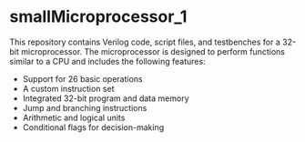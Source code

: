 # smallMicroprocessor_1
This repository contains Verilog code, script files, and testbenches for a 32-bit microprocessor. The microprocessor is designed to perform functions similar to a CPU and includes the following features:

  *  Support for 26 basic operations
  *  A custom instruction set
  *  Integrated 32-bit program and data memory
  *  Jump and branching instructions
  *  Arithmetic and logical units
  *  Conditional flags for decision-making
